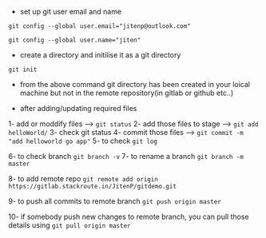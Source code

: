 - set up git user email and name

```git config --global user.email="jitenp@outlook.com"```

```git config --global user.name="jiten"```

- create a directory and initilise it as a git directory

```git init```

- from the above command git directory has been created in your loical machine but not in the remote repository(in gitlab or github etc..)

- after adding/updating required files

1- add or moddify files --> ```git status```
2- add those files to stage --> ```git add helloWorld/```
3- check git status
4- commit those files --> ```git commit -m "add helloworld go app"```
5- to check ```git log```

6- to check branch ```git branch -v```
7- to rename a branch ```git branch -m master```

8- to add remote repo ```git remote add origin https://gitlab.stackroute.in/JitenP/gitdemo.git```

9- to push all commits to remote branch ```git push origin master```

10- if somebody push new changes to remote branch, you can pull those details using ```git pull origin master```